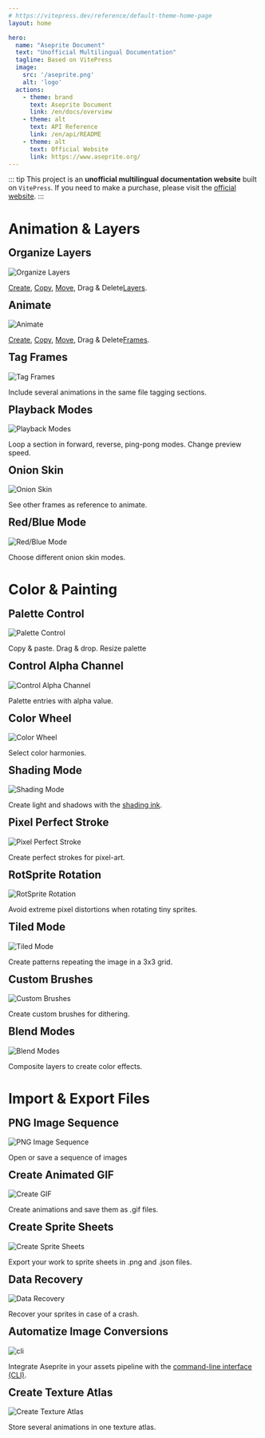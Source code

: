 ```yaml
---
# https://vitepress.dev/reference/default-theme-home-page
layout: home

hero:
  name: "Aseprite Document"
  text: "Unofficial Multilingual Documentation"
  tagline: Based on VitePress
  image: 
    src: '/aseprite.png'
    alt: 'logo'
  actions:
    - theme: brand
      text: Aseprite Document
      link: /en/docs/overview
    - theme: alt
      text: API Reference
      link: /en/api/README
    - theme: alt
      text: Official Website
      link: https://www.aseprite.org/
---
```

<script setup lang="ts">
import { useData } from 'vitepress'
</script>
::: tip
This project is an **unofficial multilingual documentation website** built on `VitePress`. If you need to make a purchase, please visit the <a href='https://www.aseprite.org/'>official website</a>.
:::
<div>
    <h1 :class='$style.features'>Animation & Layers</h1>
    <div :class='$style.grid'>
        <div :class='$style.card'>
            <h2 style='margin-top: 0; border: none;'>Organize Layers</h2>
            <img src='/layers.gif' alt='Organize Layers' :class='$style.cardImg'/>
            <p><a href='/en/docs/new-layer'>Create</a>, 
                <a href='/en/docs/copy-layer'>Copy</a>, 
                <a href='/en/docs/move-layer'>Move</a>, Drag & Delete<a href='/en/docs/layers'>Layers</a>.
            </p>
        </div>
        <div :class='$style.card'>
            <h2 style='margin-top: 0; border: none;'>Animate</h2>
            <img src='/frames.gif' alt='Animate' :class='$style.cardImg'/>
            <p>
                <a href='/en/docs/new-frame'>Create</a>, 
                <a href='/en/docs/copy-frame'>Copy</a>, 
                <a href='/en/docs/move-frame'>Move</a>, Drag & Delete<a href='/en/docs/animation'>Frames</a>.
            </p>
        </div>
        <div :class='$style.card'>
            <h2 style='margin-top: 0; border: none;'>Tag Frames</h2>
            <img src='/tag-frames.gif' alt='Tag Frames' :class='$style.cardImg'/>
            <p>Include several animations in the same file tagging sections.</p>
        </div>
        <div :class='$style.card'>
            <h2 style='margin-top: 0; border: none;'>Playback Modes</h2>
            <img src='/playback-modes.gif' alt='Playback Modes' :class='$style.cardImg'/>
            <p>Loop a section in forward, reverse, ping-pong modes. Change preview speed.</p>
        </div>
        <div :class='$style.card'>
            <h2 style='margin-top: 0; border: none;'>Onion Skin</h2>
            <img src='/onion-skin.gif' alt='Onion Skin' :class='$style.cardImg'/>
            <p>See other frames as reference to animate.</p>
        </div>
        <div :class='$style.card'>
            <h2 style='margin-top: 0; border: none;'>Red/Blue Mode</h2>
            <img src='/red-blue.gif' alt='Red/Blue Mode' :class='$style.cardImg'/>
            <p>Choose different onion skin modes.</p>
        </div>
    </div>
    <h1 :class='$style.features'>Color & Painting</h1>
    <div :class='$style.grid'>
        <div :class='$style.card'>
            <h2 style='margin-top: 0; border: none;'>Palette Control</h2>
            <img src='/palette-control.gif' alt='Palette Control' :class='$style.cardImg'/>
            <p>Copy & paste. Drag & drop. Resize palette
            </p>
        </div>
        <div :class='$style.card'>
            <h2 style='margin-top: 0; border: none;'>Control Alpha Channel</h2>
            <img src='/control-alpha.gif' alt='Control Alpha Channel' :class='$style.cardImg'/>
            <p>
                Palette entries with alpha value.
            </p>
        </div>
        <div :class='$style.card'>
            <h2 style='margin-top: 0; border: none;'>Color Wheel</h2>
            <img src='/color-wheel.gif' alt='Color Wheel' :class='$style.cardImg'/>
            <p>Select color harmonies.</p>
        </div>
        <div :class='$style.card'>
            <h2 style='margin-top: 0; border: none;'>Shading Mode</h2>
            <img src='/shading-mode.gif' alt='Shading Mode' :class='$style.cardImg'/>
            <p>Create light and shadows with the <a href='/en/docs/shading'>shading ink</a>.</p>
        </div>
        <div :class='$style.card'>
            <h2 style='margin-top: 0; border: none;'>Pixel Perfect Stroke</h2>
            <img src='/pixel-perfect.gif' alt='Pixel Perfect Stroke' :class='$style.cardImg'/>
            <p>Create perfect strokes for pixel-art.</p>
        </div>
        <div :class='$style.card'>
            <h2 style='margin-top: 0; border: none;'>RotSprite Rotation</h2>
            <img src='/rotsprite.gif' alt='RotSprite Rotation' :class='$style.cardImg'/>
            <p>Avoid extreme pixel distortions when rotating tiny sprites.</p>
        </div>
        <div :class='$style.card'>
            <h2 style='margin-top: 0; border: none;'>Tiled Mode</h2>
            <img src='/tiled-mode.gif' alt='Tiled Mode' :class='$style.cardImg'/>
            <p>Create patterns repeating the image in a 3x3 grid.</p>
        </div>
        <div :class='$style.card'>
            <h2 style='margin-top: 0; border: none;'>Custom Brushes</h2>
            <img src='/custom-brush.gif' alt='Custom Brushes' :class='$style.cardImg'/>
            <p>Create custom brushes for dithering.</p>
        </div>
        <div :class='$style.card'>
            <h2 style='margin-top: 0; border: none;'>Blend Modes</h2>
            <img src='/blend-modes.gif' alt='Blend Modes' :class='$style.cardImg'/>
            <p>Composite layers to create color effects.</p>
        </div>
    </div>
    <h1 :class='$style.features'>Import & Export Files</h1>
    <div :class='$style.grid'>
        <div :class='$style.card'>
            <h2 style='margin-top: 0; border: none;'>PNG Image Sequence</h2>
            <img src='/open-sequence.gif' alt='PNG Image Sequence' :class='$style.cardImg'/>
            <p>Open or save a sequence of images
            </p>
        </div>
        <div :class='$style.card'>
            <h2 style='margin-top: 0; border: none;'>Create Animated GIF</h2>
            <img src='/create-gif.gif' alt='Create GIF' :class='$style.cardImg'/>
            <p>
                Create animations and save them as .gif files.
            </p>
        </div>
        <div :class='$style.card'>
            <h2 style='margin-top: 0; border: none;'>Create Sprite Sheets</h2>
            <img src='/sprite-sheet.gif' alt='Create Sprite Sheets' :class='$style.cardImg'/>
            <p>Export your work to sprite sheets in .png and .json files.</p>
        </div>
        <div :class='$style.card'>
            <h2 style='margin-top: 0; border: none;'>Data Recovery</h2>
            <img src='/data-recovery.gif' alt='Data Recovery' :class='$style.cardImg'/>
            <p>Recover your sprites in case of a crash.</p>
        </div>
        <div :class='$style.card'>
            <h2 style='margin-top: 0; border: none;'>Automatize Image Conversions</h2>
            <img src='/cli.gif' alt='cli' :class='$style.cardImg'/>
            <p>Integrate Aseprite in your assets pipeline with the <a href='/en/docs/cli'>command-line interface (CLI)</a>.</p>
        </div>
        <div :class='$style.card'>
            <h2 style='margin-top: 0; border: none;'>Create Texture Atlas</h2>
            <img src='/atlas.gif' alt='Create Texture Atlas' :class='$style.cardImg'/>
            <p>Store several animations in one texture atlas.</p>
        </div>
    </div>
</div>

<style module>
.features {
    font-size: 24px;
    width: 100%;
    display: block;
    padding-top: 16px;
    padding-bottom: 16px;
    color: #ffffff;
    text-align: center;
    background-color: #7d929e;
    margin-top: 16px;
    margin-bottom: 0px;
    border-radius: 8px;
}

.grid {
    display: grid;
    grid-template-columns: repeat(auto-fill, minmax(calc((100% - 32px) / 3), 1fr));
    gap: 16px;
    width: 100%;
    margin-top: 32px;
}

@media (max-width: 768px) {
  .grid {
    grid-template-columns: repeat(2, 1fr);
  }
}

@media (max-width: 480px) {
  .grid {
    grid-template-columns: 1fr;
  }
}

.card {
  background: #fff;
  border-radius: 8px;
  box-shadow: 0 2px 8px rgba(0,0,0,0.1);
  text-align: center;
  justify-content: center;
  align-items: center;
  transition: all 1s cubic-bezier(0.25, 0.1, 0.25, 1); 
}

.card:hover {
  transform: translateY(-5px); 
  box-shadow: 0 5px 15px rgba(0,0,0,0.2); 
}

.cardImg {
    display: block;
    margin: 0 auto;
}
</style>
